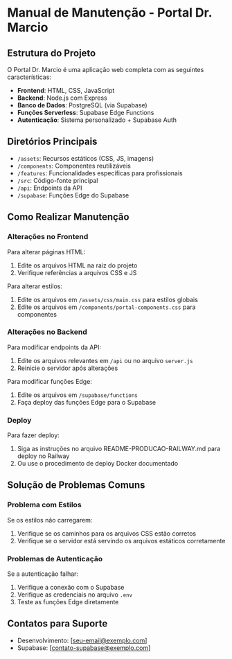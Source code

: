 # Manual de Manutenção - Portal Dr. Marcio

## Estrutura do Projeto

O Portal Dr. Marcio é uma aplicação web completa com as seguintes características:

- **Frontend**: HTML, CSS, JavaScript
- **Backend**: Node.js com Express
- **Banco de Dados**: PostgreSQL (via Supabase)
- **Funções Serverless**: Supabase Edge Functions
- **Autenticação**: Sistema personalizado + Supabase Auth

## Diretórios Principais

- `/assets`: Recursos estáticos (CSS, JS, imagens)
- `/components`: Componentes reutilizáveis
- `/features`: Funcionalidades específicas para profissionais
- `/src`: Código-fonte principal
- `/api`: Endpoints da API
- `/supabase`: Funções Edge do Supabase

## Como Realizar Manutenção

### Alterações no Frontend

Para alterar páginas HTML:
1. Edite os arquivos HTML na raiz do projeto
2. Verifique referências a arquivos CSS e JS

Para alterar estilos:
1. Edite os arquivos em `/assets/css/main.css` para estilos globais
2. Edite os arquivos em `/components/portal-components.css` para componentes

### Alterações no Backend

Para modificar endpoints da API:
1. Edite os arquivos relevantes em `/api` ou no arquivo `server.js`
2. Reinicie o servidor após alterações

Para modificar funções Edge:
1. Edite os arquivos em `/supabase/functions`
2. Faça deploy das funções Edge para o Supabase

### Deploy

Para fazer deploy:
1. Siga as instruções no arquivo README-PRODUCAO-RAILWAY.md para deploy no Railway
2. Ou use o procedimento de deploy Docker documentado

## Solução de Problemas Comuns

### Problema com Estilos

Se os estilos não carregarem:
1. Verifique se os caminhos para os arquivos CSS estão corretos
2. Verifique se o servidor está servindo os arquivos estáticos corretamente

### Problemas de Autenticação

Se a autenticação falhar:
1. Verifique a conexão com o Supabase
2. Verifique as credenciais no arquivo `.env`
3. Teste as funções Edge diretamente

## Contatos para Suporte

- Desenvolvimento: [seu-email@exemplo.com]
- Supabase: [contato-supabase@exemplo.com]
